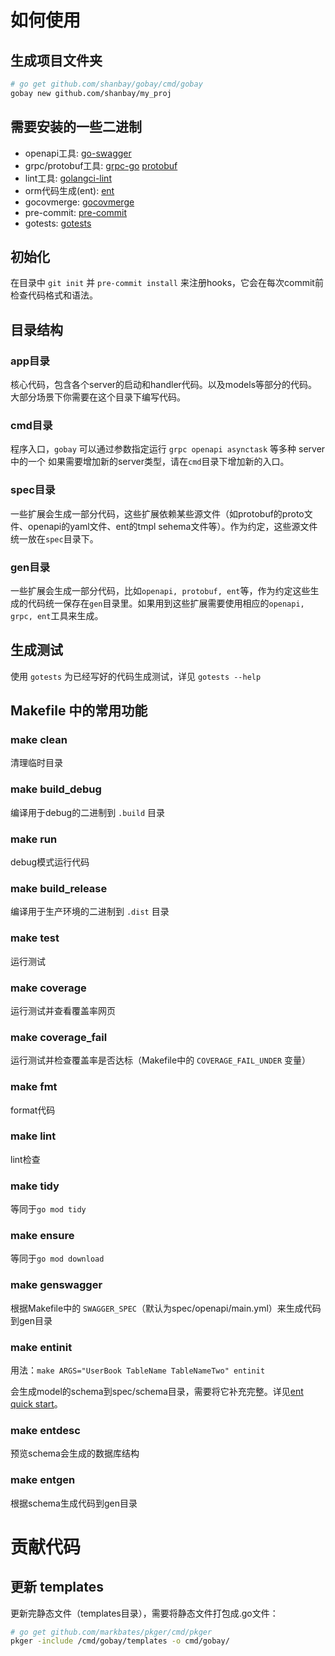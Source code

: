 # 如何使用

## 生成项目文件夹

```bash
# go get github.com/shanbay/gobay/cmd/gobay
gobay new github.com/shanbay/my_proj
```

## 需要安装的一些二进制

- openapi工具: [go-swagger](https://github.com/go-swagger/go-swagger/releases)
- grpc/protobuf工具: [grpc-go](https://github.com/grpc/grpc-go) [protobuf](https://github.com/golang/protobuf)
- lint工具: [golangci-lint](https://github.com/golangci/golangci-lint#binary)
- orm代码生成(ent): [ent](https://github.com/shanbay/ent)
- gocovmerge: [gocovmerge](https://github.com/wadey/gocovmerge)
- pre-commit: [pre-commit](https://pre-commit.com/#installation)
- gotests: [gotests](https://github.com/cweill/gotests)

## 初始化

在目录中 `git init` 并 `pre-commit install` 来注册hooks，它会在每次commit前检查代码格式和语法。

## 目录结构

### app目录

核心代码，包含各个server的启动和handler代码。以及models等部分的代码。大部分场景下你需要在这个目录下编写代码。

### cmd目录

程序入口，`gobay` 可以通过参数指定运行 `grpc openapi asynctask` 等多种 server 中的一个
如果需要增加新的server类型，请在`cmd`目录下增加新的入口。

### spec目录

一些扩展会生成一部分代码，这些扩展依赖某些源文件（如protobuf的proto文件、openapi的yaml文件、ent的tmpl sehema文件等）。作为约定，这些源文件统一放在`spec`目录下。

### gen目录

一些扩展会生成一部分代码，比如`openapi, protobuf, ent`等，作为约定这些生成的代码统一保存在`gen`目录里。如果用到这些扩展需要使用相应的`openapi, grpc, ent`工具来生成。

## 生成测试

使用 `gotests` 为已经写好的代码生成测试，详见 `gotests --help` 

## Makefile 中的常用功能

### make clean

清理临时目录

### make build_debug

编译用于debug的二进制到 `.build` 目录

### make run

debug模式运行代码

### make build_release

编译用于生产环境的二进制到 `.dist` 目录

### make test

运行测试

### make coverage

运行测试并查看覆盖率网页

### make coverage_fail

运行测试并检查覆盖率是否达标（Makefile中的 `COVERAGE_FAIL_UNDER` 变量）

### make fmt

format代码

### make lint

lint检查

### make tidy

等同于`go mod tidy`

### make ensure

等同于`go mod download`

### make genswagger

根据Makefile中的 `SWAGGER_SPEC`（默认为spec/openapi/main.yml）来生成代码到gen目录

### make entinit

用法：`make ARGS="UserBook TableName TableNameTwo" entinit`

会生成model的schema到spec/schema目录，需要将它补充完整。详见[ent quick start](https://entgo.io/docs/getting-started/)。

### make entdesc

预览schema会生成的数据库结构

### make entgen

根据schema生成代码到gen目录

# 贡献代码

## 更新 templates

更新完静态文件（templates目录），需要将静态文件打包成.go文件：

```bash
# go get github.com/markbates/pkger/cmd/pkger
pkger -include /cmd/gobay/templates -o cmd/gobay/
```
